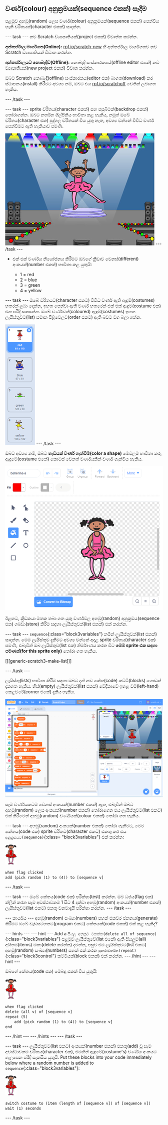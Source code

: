 ## වර්ණ(colour) අනුක්‍රමයක්(sequence එකක්) සෑදීම

පළමුව අහඹු(random) ලෙස වර්ණ(colour) අනුක්‍රමයක්(sequence එකක්) පෙන්විය හැකි චරිතයක්(character එකක්) සාදන්න.

\--- task \--- නව Scratch ව්යාපෘතියක්(project එකක්) විවෘත්ත කරන්න.

**අන්තර්ජාල මාර්ගගත(Online):** [rpf.io/scratch-new](https://rpf.io/scratchon) හි අන්තර්ජාල මාර්ගගතව නව Scratch ව්‍යාපෘතියක් විවෘත කරන්න.

**අන්තර්ජාලයට නොබැඳිව(Offline):** නොබැඳි සංස්කාරකයේ(offline editor එකේ) නව ව්‍යාපෘතියක්(new project එකක්) විවෘත කරන්න.

ඔබට Scratch නොබැඳි(offline) සංස්කාරකය(editor එක) බාගත(download) කර ස්ථාපනය(install) කිරීමට අවශ්‍ය නම්, ඔබට එය [rpf.io/scratchoff](https://rpf.io/scratchoff) වෙතින් ලබාගත හැකිය.

\--- /task \---

\--- task \--- sprite චරිතය(character එකක්) සහ පසුබිමක්(backdrop එකක්) තෝරාගන්න. ඔබට නර්තන ශිල්පිනිය භාවිතා කළ හැකිය, නමුත් ඔබේ චරිතය(character එක) පුද්ගල චරිතයක් විය යුතු නැත, අවශ්‍ය වන්නේ විවිධ වර්ණ පෙන්වීමට ඇති හැකියාව පමණි.

![තිර රුව(screenshot)](images/colour-sprite.png) \--- /task \---

+ එක් එක් වර්ණය නියෝජනය කිරීමට ඔබගේ ක්‍රීඩාව වෙනස්(different) අංකයක්(number එකක්) භාවිතා කළ යුතුයි:
    
    + 1 = red
    + 2 = blue
    + 3 = green
    + 4 = yellow

\--- task \--- ඔබේ චරිතයට(character එකට) විවිධ වර්ණ ඇති ඇඳුම්(costumes) හතරක් ලබා දෙන්න, ඉහත පෙන්වා ඇති වර්ණ හතරෙන් එක් එක් ඇඳුම(costume එක) එන පරිදි සකසන්න. ඔබේ වර්ණවත්(coloured) ඇඳුම්(costumes) ඉහත ලැයිස්තුවට(list) සමාන පිළිවෙලට(order එකට) ඇති බවට වග බලා ගන්න.

![තිර රුව(screenshot)](images/colour-costume.png) \--- /task \---

ඔබට අවශ්‍ය නම්, ඔබට **හැඩයක් වර්ණ ගැන්වීම(color a shape)** මෙවලම භාවිතා කර, ඇඳුමේ(costume එකේ) කොටස් වෙනත් වර්ණයකින් වර්ණ ගැන්විය හැකිය.

![color-a-shape](images/color-a-shape.png)

ඊළඟට, ක්‍රීඩකයා මතක තබා ගත යුතු වර්ණවල අහඹු(random) අනුක්‍රමය(sequence එක) ගබඩා(store) කිරීම සඳහා ලැයිස්තුවක්(list එකක්) එක් කරන්න.

\--- task \--- `sequence`{:class="block3variables"} නමින් ලැයිස්තුවක්(list එකක්) සාදන්න. මෙම ලැයිස්තුව දැකීමට අවශ්‍ය වන්නේ අදාළ sprite චරිතය(character එක) පමණි, එබැවින් ඔබ ලැයිස්තුව(list එක) නිර්මාණය කරන විට **මෙම sprite එක සඳහා පමණක්(for this sprite only)** තෝරා ගත හැකිය.

[[[generic-scratch3-make-list]]]

\--- /task \---

ලැයිස්තු(lists) භාවිතා කිරීම සඳහා ඔබට දැන් නව කේත(code) කට්ටි(blocks) ගොඩක් දැකගත හැකිය. හිස්(empty) ලැයිස්තුවක්(list එකක්) වේදිකාවේ ඉහළ වම්(left-hand) කෙළවරේ(corner එකේ) දැකිය හැකිය.

![තිර රුව(screenshot)](images/colour-list-blocks-annotated.png)

සෑම වර්ණයකටම වෙනස් අංකයක්(number එකක්) ඇත, එබැවින් ඔබට අහඹු(random) ලෙස අංකයක්(number එකක්) තෝරාගෙන එය ලැයිස්තුවට(list එකට) එක් කිරීමෙන් අහඹු(random) වර්ණයක්(colour එකක්) තෝරා ගත හැකිය.

\--- task \--- අහඹු(random) අංකයක්(number එකක්) තෝරා ගැනීමට, මෙම කේතය(code එක) sprite චරිතට(character එකට) එකතු කර එය `අනුක්‍රමයට(sequence)`{:class= "block3variables"} එක් කරන්න:

![ballerina](images/ballerina.png)

```blocks3
when flag clicked
add (pick random (1) to (4)) to [sequence v]
```

\--- /task \---

\--- task \--- ඔබේ කේතය(code එක) පරීක්ෂා(test) කරන්න. ඔබ ධජය(flag එක) ක්ලික් කරන සෑම අවස්ථාවකම 1 සිට 4 දක්වා අහඹු(random) අංකයක්(number එකක්) ලැයිස්තුවට(list එකට) එකතු වනවාදැයි පරීක්ෂා කරන්න. \--- /task \---

\--- කාර්යය \--- අහඹු(random) සංඛ්‍යා(numbers) පහක් එකවර ජනනය(generate) කිරීමට ඔබේ වැඩසටහනට(program එකට) කේතයක්(code එකක්) එක් කළ හැකිද?

\--- hints \--- \--- hint \--- Add a `සියලු අනුක්‍රම මකන්න(delete all of sequence)`{:class="block3variables"} පළමුව ලැයිස්තුවේ(list එකේ) ඇති සියලුම(all) අයිතම(items) මකා(delete කරන්න) දමන්න, පසුව එම ලැයිස්තුවට(list එකට) අහඹු(random) සංඛ්‍යා(numbers) පහක් එක් කරන `පුනරාවර්තන(repeat)`{:class="block3control"} කට්ටියක්(block එකක්) එක් කරන්න. \--- /hint \--- \--- hint \---

ඔබගේ කේතය(code එක) මෙබඳු එකක් විය යුතුයි:

![ballerina](images/ballerina.png)

```blocks3
when flag clicked
delete (all v) of [sequence v]
repeat (5)
    add (pick random (1) to (4)) to [sequence v]
end
```

\--- /hint \--- \--- /hints \--- \--- /task \---

\--- task \--- ලැයිස්තුවට(list එකට) අංකයක්(number එකක්) එකතු(add) වූ සෑම අවස්ථාවකම චරිතය(character එක), එමඟින් ඇඳුමේ(costume's) වර්ණය අංකයට ගැලපෙන පරිදි සැකසිය ‍යුතුයි. Put these blocks into your code immediately below where a random number is added to `sequence`{:class="block3variables"}:

![ballerina](images/ballerina.png)

```blocks3
switch costume to (item (length of [sequence v]) of [sequence v])
wait (1) seconds
```

\--- /task \---